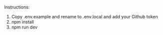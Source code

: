 Instructions:

1. Copy .env.example and rename to .env.local and add your Github token
2. npm install
3. npm run dev
